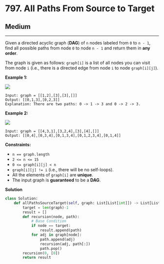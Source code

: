 # 797. All Paths From Source to Target

## Medium

***

Given a directed acyclic graph (**DAG**) of `n` nodes labeled from `0` to `n - 1`, find all possible paths from node `0` to node `n - 1` and return them in **any order**.

The graph is given as follows: `graph[i]` is a list of all nodes you can visit from node `i` (i.e., there is a directed edge from node `i` to node `graph[i][j]`).

&#x20;

**Example 1:**

![](https://assets.leetcode.com/uploads/2020/09/28/all\_1.jpg)

```
Input: graph = [[1,2],[3],[3],[]]
Output: [[0,1,3],[0,2,3]]
Explanation: There are two paths: 0 -> 1 -> 3 and 0 -> 2 -> 3.
```

**Example 2:**

![](https://assets.leetcode.com/uploads/2020/09/28/all\_2.jpg)

```
Input: graph = [[4,3,1],[3,2,4],[3],[4],[]]
Output: [[0,4],[0,3,4],[0,1,3,4],[0,1,2,3,4],[0,1,4]]
```

&#x20;

**Constraints:**

* `n == graph.length`
* `2 <= n <= 15`
* `0 <= graph[i][j] < n`
* `graph[i][j] != i` (i.e., there will be no self-loops).
* All the elements of `graph[i]` are **unique**.
* The input graph is **guaranteed** to be a **DAG**.

**Solution**

```python
class Solution:
    def allPathsSourceTarget(self, graph: List[List[int]]) -> List[List[int]]:
        target = len(graph)-1
        result = []
        def recursion(node, path):
            # Base Condition
            if node == target:
                result.append(path)
            for adj in graph[node]:
                path.append(adj)
                recursion(adj, path[:])
                path.pop()
        recursion(0, [0])
        return result
```
